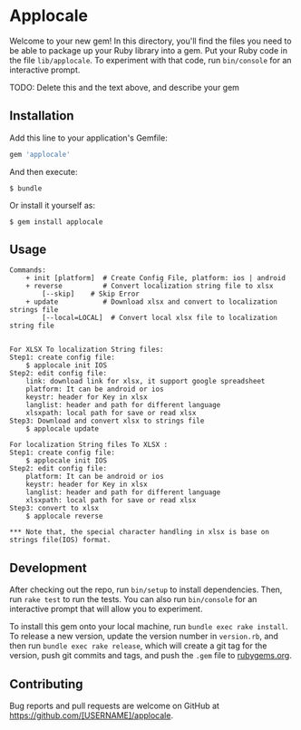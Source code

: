 # Applocale

Welcome to your new gem! In this directory, you'll find the files you need to be able to package up your Ruby library into a gem. Put your Ruby code in the file `lib/applocale`. To experiment with that code, run `bin/console` for an interactive prompt.

TODO: Delete this and the text above, and describe your gem

## Installation

Add this line to your application's Gemfile:

```ruby
gem 'applocale'
```

And then execute:

    $ bundle

Or install it yourself as:

    $ gem install applocale

## Usage

	Commands:
		+ init [platform]  # Create Config File, platform: ios | android
		+ reverse          # Convert localization string file to xlsx
			[--skip]  	# Skip Error
		+ update           # Download xlsx and convert to localization strings file
			[--local=LOCAL]  # Convert local xlsx file to localization string file


	For XLSX To localization String files: 
	Step1: create config file:
		$ applocale init IOS
	Step2: edit config file:
		link: download link for xlsx, it support google spreadsheet
		platform: It can be android or ios
		keystr: header for Key in xlsx
		langlist: header and path for different language
		xlsxpath: local path for save or read xlsx
	Step3: Download and convert xlsx to strings file
		$ applocale update

	For localization String files To XLSX : 
	Step1: create config file:
		$ applocale init IOS
	Step2: edit config file:
		platform: It can be android or ios
		keystr: header for Key in xlsx
		langlist: header and path for different language
		xlsxpath: local path for save or read xlsx
	Step3: convert to xlsx 
		$ applocale reverse

	*** Note that, the special character handling in xlsx is base on strings file(IOS) format.

## Development

After checking out the repo, run `bin/setup` to install dependencies. Then, run `rake test` to run the tests. You can also run `bin/console` for an interactive prompt that will allow you to experiment.

To install this gem onto your local machine, run `bundle exec rake install`. To release a new version, update the version number in `version.rb`, and then run `bundle exec rake release`, which will create a git tag for the version, push git commits and tags, and push the `.gem` file to [rubygems.org](https://rubygems.org).

## Contributing

Bug reports and pull requests are welcome on GitHub at https://github.com/[USERNAME]/applocale.


